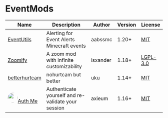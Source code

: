 # EventMods

| Name | Description | Author | Version | License |
| ---- | ---- | ---- | ----- | ---- |
|[EventUtils](https://modrinth.com/mod/alerts)|Alerting for Event Alerts Minecraft events|aabssmc|1.20+|[MIT](/licenses/licenses.md#mit)|
|[Zoomify](https://modrinth.com/mod/zoomify/)|A zoom mod with infinite customizability|isxander|1.18+|[LGPL-3.0](/licenses/licenses.md#lgpl-30)|
|[betterhurtcam](https://modrinth.com/mod/betterhurtcam/) |nohurtcam but better|uku|1.14+|[MIT](/licenses/licenses.md#mit)|
|<img src="https://cdn.modrinth.com/data/yjgIrBjZ/icon.png" width="32" style="border-radius: 16px;">[Auth Me](https://modrinth.com/mod/auth-me)|Authenticate yourself and re-validate your session|axieum|1.16+|[MIT](/licenses/licenses.md#mit)|


